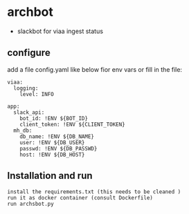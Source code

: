 # archbot
- slackbot for viaa ingest status

## configure
add a file config.yaml like below fior env vars or fill in the file:

```
viaa:
  logging:
    level: INFO

app:
  slack_api:
    bot_id: !ENV ${BOT_ID}
    client_token: !ENV ${CLIENT_TOKEN}
  mh_db:
    db_name: !ENV ${DB_NAME}
    user: !ENV ${DB_USER}
    passwd: !ENV ${DB_PASSWD}
    host: !ENV ${DB_HOST}

```
## Installation and run
```
install the requirements.txt (this needs to be cleaned )
run it as docker container (consult Dockerfile)
run archsbot.py
```
